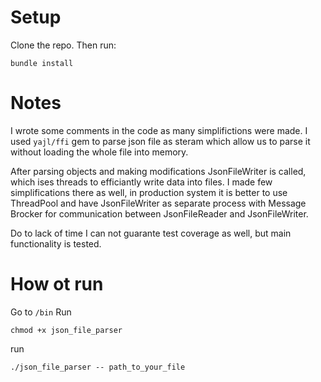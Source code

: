 # Setup

Clone the repo.
Then run:

```
bundle install
```

# Notes

I wrote some comments in the code as many simplifictions were made.
I used `yajl/ffi` gem to parse json file as steram which allow us to parse it without loading the whole file into memory.

After parsing objects and making modifications JsonFileWriter is called, which ises threads to efficiantly write data into files.
I made few simplifications there as well, in production system it is better to use ThreadPool and have JsonFileWriter as separate process with Message Brocker for communication between JsonFileReader and JsonFileWriter.

Do to lack of time I can not guarante test coverage as well, but main functionality is tested.

# How ot run

Go to `/bin`
Run
```
chmod +x json_file_parser
```

run
```
./json_file_parser -- path_to_your_file

